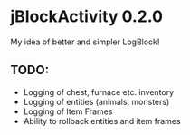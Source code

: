 jBlockActivity 0.2.0
==============

My idea of better and simpler LogBlock!

## TODO: 
* Logging of chest, furnace etc. inventory
* Logging of entities (animals, monsters)
* Logging of Item Frames
* Ability to rollback entities and item frames